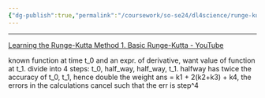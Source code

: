 ```yaml
---
{"dg-publish":true,"permalink":"/coursework/so-se24/dl4science/runge-kutta-time-stepping-schemes/","noteIcon":""}
---
```


---
[Learning the Runge-Kutta Method 1. Basic Runge-Kutta - YouTube](https://www.youtube.com/watch?v=8_PnCSsA_BQ)

known function at time t_0 and an expr. of derivative, want value of function at t_1.
divide into 4 steps: t_0, half_way, half_way, t_1. 
halfway has twice the accuracy of t_0, t_1, hence double the weight 
ans = k1 + 2(k2+k3) + k4, the errors in the calculations cancel such that the err is step^4